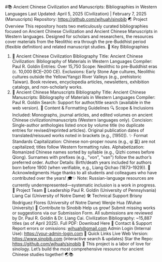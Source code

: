 #📚 Ancient Chinese Civilization and Manuscripts: Bibliographies in Western Languages
Last Updated: April 5, 2025 (Civilization) | February 7, 2025 (Manuscripts)
Repository: https://github.com/wjhuah/sinobib
🌏 Project Overview
This repository hosts two meticulously curated bibliographies focused on Ancient Chinese Civilization and Ancient Chinese Manuscripts in Western languages. Designed for scholars and researchers, the resources cover materials from the Neolithic era through the pre-Buddhist period (flexible definition) and related manuscript studies.
📖 Key Bibliographies
1. 🏺 Ancient Chinese Civilization Bibliography
Title: Ancient Chinese Civilization: Bibliography of Materials in Western Languages
Compiler: Paul R. Goldin
Entries: Over 15,750
Scope: Neolithic to pre-Buddhist eras (c. 10,000 BCE–200 CE).
Exclusions:
Early Stone Age cultures, Neolithic cultures outside the Yellow/Yangzi River Valleys (e.g., prehistoric Taiwan).
Book reviews, encyclopedia articles, newsletters, exhibition catalogs, and non-scholarly works.
2. 📜 Ancient Chinese Manuscripts Bibliography
Title: Ancient Chinese Manuscripts: Bibliography of Materials in Western Languages
Compiler: Paul R. Goldin
Search: Support for author/title search (available in the web version).
📝 Content & Formatting Guidelines
🔍 Scope & Inclusions
Included: Monographs, journal articles, and edited volumes on ancient Chinese civilization/manuscripts (Western languages only).
Concision:
Single-author anthologies listed once by volume title (no duplicate entries for revised/reprinted articles).
Original publication dates of translated/reissued works noted in brackets (e.g., [1950]).
✨ Format Standards
Capitalization: Chinese non-proper nouns (e.g., qi 氣) are not capitalized; titles follow Western formatting rules.
Alphabetization:
Romanized Chinese names sorted by syllable (e.g., Qizhi comes before Qiong).
Surnames with prefixes (e.g., "von", "van") follow the author’s preferred order.
Author Details: Birth/death years included for authors born before 1900 (when verifiable, e.g., Liang Qichao (1873–1929)).
🙏 Acknowledgments
Huge thanks to all students and colleagues who have contributed over the years! 🎓✨
Note: Russian-language resources are currently underrepresented—systematic inclusion is a work in progress.
👥 Project Team
🌟 Leadership
Paul R. Goldin (University of Pennsylvania)
Liang Cai (University of Notre Dame)
🛠️ Technical Support
Brisny Rodriguez Flores (University of Notre Dame)
Wenjie Hua (Wuhan University)
🤝 Contribute to Sinobib
Help us grow! Submit missing works or suggestions via our Submission Form.
All submissions are reviewed by Dr. Paul R. Goldin & Dr. Liang Cai.
Civilization Bibliography: ~15,887 titles (as of April 2025).
Full PDF: Download Here
📧 Contact & Support
Report errors or omissions: wjhuah@gmail.com
Admin Login (Internal Use): https://your-admin-login.com
📌 Quick Links
Live Web Version: https://www.sinobib.com (interactive search & updates)
Star the Repo: https://github.com/wjhuah/sinobib 🌟
This project is a labor of love for sinology. Let’s build the most comprehensive resource for ancient Chinese studies together! 🌏📚
